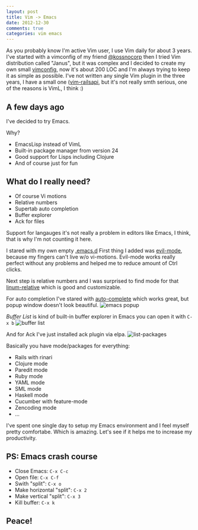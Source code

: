 ```yaml
---
layout: post
title: Vim -> Emacs
date: 2012-12-30
comments: true
categories: vim emacs
---
```


As you probably know I'm active Vim user, I use Vim daily for
about 3 years. I've started with a vimconfig of my friend
[@kossnocorp](https://github.com/kossnocorp)
then I tried Vim distribution called "Janus",
but it was complex and I decided to
create my own small [vimconfig](https://github.com/edtsech/dotvim),
now it's about 200 LOC and I'm always trying to keep it as simple as possible.
I've not written any single Vim plugin in the three years,
I have a small one ([vim-railsapi](https://github.com/edtsech/vim-railsapi),
but it's not really smth serious, one of the reasons is VimL, I think :)

## A few days ago

I've decided to try Emacs.

Why?

- EmacsLisp instead of VimL
- Built-in package manager from version 24
- Good support for Lisps including Clojure
- And of course just for fun

## What do I really need?

- Of course Vi motions
- Relative numbers
- Supertab auto completion
- Buffer explorer
- Ack for files

Support for langauges it's not really a problem in editors like Emacs, I think,
that is why I'm not counting it here.

I stared with my own empty [.emacs.d](https://github.com/edtsech/.emacs.d)
First thing I added was [evil-mode](http://emacswiki.org/emacs/Evil), because
my fingers can't live w/o vi-motions. Evil-mode works really perfect without any problems
and helped me to reduce amount of Ctrl clicks.

Next step is relative numbers and I was surprised to find mode for that [linum-relative](https://github.com/coldnew/linum-relative)
which is good and customizable.

For auto completion I've stared with [auto-complete](http://emacswiki.org/emacs/AutoComplete) which works great,
but popup window doesn't look beautiful.
![emacs popup](http://dl.dropbox.com/u/2428018/Screenshots/07.png)

*Buffer List* is kind of built-in buffer explorer in Emacs you can open it with `C-x b`
![buffer list](http://dl.dropbox.com/u/2428018/Screenshots/09.png)

And for Ack I've just installed ack plugin via elpa.
![list-packages](http://dl.dropbox.com/u/2428018/Screenshots/0a.png)

Basically you have mode/packages for everything:

- Rails with rinari
- Clojure mode
- Paredit mode
- Ruby mode
- YAML mode
- SML mode
- Haskell mode
- Cucumber with feature-mode
- Zencoding mode
- ...

I've spent one single day to setup my Emacs environment
and I feel myself pretty comfortabe. Which is amazing.
Let's see if it helps me to increase my productivity.

## PS: Emacs crash course

- Close Emacs: `C-x C-c`
- Open file: `C-x C-f`
- Swith "split": `C-x o`
- Make horizontal "split": `C-x 2`
- Make vertical "split": `C-x 3`
- Kill buffer: `C-x k`

## Peace!
